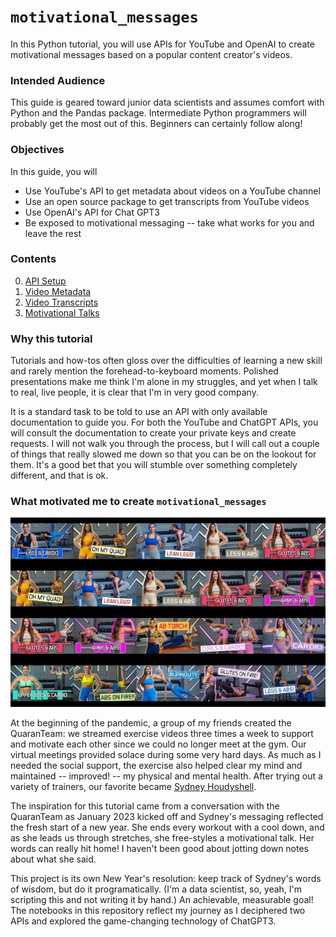 # `motivational_messages`

In this Python tutorial, you will use APIs for YouTube and OpenAI to create motivational messages based on a popular content creator's videos.

### Intended Audience

This guide is geared toward junior data scientists and assumes comfort with Python and the Pandas package. Intermediate Python programmers will probably get the most out of this. Beginners can certainly follow along!

### Objectives

In this guide, you will
* Use YouTube's API to get metadata about videos on a YouTube channel
* Use an open source package to get transcripts from YouTube videos
* Use OpenAI's API for Chat GPT3
* Be exposed to motivational messaging -- take what works for you and leave the rest

### Contents

00. [API Setup](https://github.com/ltran17/motivational_messages/blob/main/notebooks/00-api-setup.ipynb)
01. [Video Metadata](https://github.com/ltran17/motivational_messages/blob/main/notebooks/01-metadata.ipynb)
02. [Video Transcripts](https://github.com/ltran17/motivational_messages/blob/main/notebooks/02-transcripts.ipynb)
03. [Motivational Talks](https://github.com/ltran17/motivational_messages/blob/main/notebooks/03-motivation.ipynb)

### Why this tutorial

Tutorials and how-tos often gloss over the difficulties of learning a new skill and rarely mention the forehead-to-keyboard moments. Polished presentations make me think I'm alone in my struggles, and yet when I talk to real, live people, it is clear that I'm in very good company.

It is a standard task to be told to use an API with only available documentation to guide you. For both the YouTube and ChatGPT APIs, you will consult the documentation to create your private keys and create requests. I will not walk you through the process, but I will call out a couple of things that really slowed me down so that you can be on the lookout for them. It's a good bet that you will stumble over something completely different, and that is ok. 

### What motivated me to create `motivational_messages`

![Effort Thumbnails](img/effort_thumbnails.jpg)

At the beginning of the pandemic, a group of my friends created the QuaranTeam: we streamed exercise videos three times a week to support and motivate each other since we could no longer meet at the gym. Our virtual meetings provided solace during some very hard days. As much as I needed the social support, the exercise also helped clear my mind and maintained -- improved! -- my physical and mental health. After trying out a variety of trainers, our favorite became [Sydney Houdyshell](https://www.youtube.com/@sydneycummingshoudyshell). 

The inspiration for this tutorial came from a conversation with the QuaranTeam as January 2023 kicked off and Sydney's messaging reflected the fresh start of a new year. She ends every workout with a cool down, and as she leads us through stretches, she free-styles a motivational talk. Her words can really hit home! I haven't been good about jotting down notes about what she said.

This project is its own New Year's resolution: keep track of Sydney's words of wisdom, but do it programatically. (I'm a data scientist, so, yeah, I'm scripting this and not writing it by hand.) An achievable, measurable goal! The notebooks in this repository reflect my journey as I deciphered two APIs and explored the game-changing technology of ChatGPT3. 
